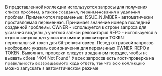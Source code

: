 В представленной коллекции используются запросы для получения списка проблем, а также создания, переименования и удаления проблем. 
Применяются переменные:
ISSUE_NUMBER - автоматически проставляемая переменная. Принимает значение номера последней созданной проблемы.
OWNER - используется в строке запроса для указания владельца учетной записи репозитория
REPO - используется в строке запроса для указания имени репозитория
TOKEN - персональный токен для Git-репозиториев.
Перед отправкой запросов необходимо указать свои значения для переменных OWNER, REPO и TOKEN.
Выполнять проверки следует в заданном порядке, чтобы не вызвать сбоев "404 Not Found"
У всех запросов есть пост-проверка на правильность возвращаемого кода ответа, так что всю коллекцию можно запускать в автоматическом режиме

